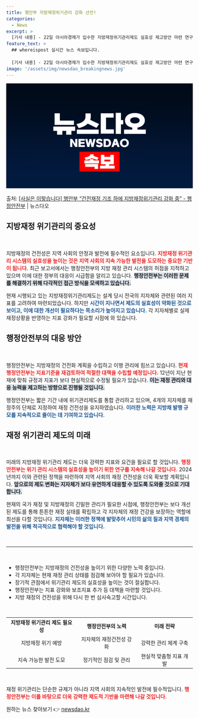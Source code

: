 ```yaml
---
title: 행안부 지방재정위기관리 강화 선언!
categories:
  - News
excerpt: >
  [기사 내용] - 22일 아시아경제가 입수한 지방재정위기관리제도 실효성 제고방안 마련 연구 보고서에 따르면 …
feature_text: >
  ## whereispost 실시간 뉴스 속보입니다.

  [기사 내용] - 22일 아시아경제가 입수한 지방재정위기관리제도 실효성 제고방안 마련 연구 보고서에 따르면 …
image: '/assets/img/newsdao_breakingnews.jpg'
---
```


![뉴스다오 속보](/assets/img/newsdao_breakingnews.jpg)

<p>출처: <a href="https://newsdao.kr/2630" rel="dofollow">[사실은 이렇습니다] 행안부 “건전재정 기조 하에 지방재정위기관리 강화 중” - 행정안전부</a> | 뉴스다오</p>

<h2 data-ke-size="size26">지방재정 위기관리의 중요성</h2>

<p data-ke-size="size16">&nbsp;</p>

지방재정의 건전성은 지역 사회의 안정과 발전에 필수적인 요소입니다. <b><span style="color: #ee2323;">지방재정 위기관리 시스템의 실효성을 높이는 것은 지역 사회의 지속 가능한 발전을 도모하는 중요한 기반이 됩니다.</span></b> 최근 보고서에서는 행정안전부의 지방 재정 관리 시스템의 허점을 지적하고 있으며 이에 대한 정부의 대응이 시급함을 알리고 있습니다. <b><span style="background-color: #21538527;">행정안전부는 이러한 문제를 해결하기 위해 다각적인 접근 방식을 모색하고 있습니다.</span></b>

현재 시행되고 있는 지방재정위기관리제도는 설계 당시 전국의 지자체와 관련된 여러 지표를 고려하여 마련되었습니다. 하지만 <b><span style="color: #1a5490;">시간이 지나면서 제도의 실효성이 약화된 것으로 보이고, 이에 대한 개선이 필요하다는 목소리가 높아지고 있습니다.</span></b> 각 지자체별로 실제 재정상황을 반영하는 지표 강화가 필요할 시점에 와 있습니다. 

<h2 data-ke-size="size26">행정안전부의 대응 방안</h2>

<p data-ke-size="size16">&nbsp;</p>

행정안전부는 지방재정의 건전화 계획을 수립하고 이행 관리에 힘쓰고 있습니다. <b><span style="color: #ee2323;">현재 행정안전부는 지표기준을 재검토하여 적절한 대책을 수립할 예정입니다.</span></b> 12년이 지난 현재에 맞춰 규정과 지표가 보다 현실적으로 수정될 필요가 있습니다. <b><span style="background-color: #21538527;">이는 재정 관리와 대응 능력을 제고하는 방향으로 진행될 것입니다.</span></b>

행정안전부는 짧은 기간 내에 위기관리제도를 통합 관리하고 있으며, 4개의 지자체를 재정주의 단체로 지정하여 재정 건전성을 유지하였습니다. <b><span style="color: #1a5490;">이러한 노력은 지방채 발행 규모를 지속적으로 줄이는 데 기여하고 있습니다.</span></b> 

<h2 data-ke-size="size26">재정 위기관리 제도의 미래</h2>

<p data-ke-size="size16">&nbsp;</p>

미래의 지방재정 위기관리 제도는 더욱 강력한 지표와 요건을 필요로 할 것입니다. <b><span style="color: #ee2323;">행정안전부는 위기 관리 시스템의 실효성을 높이기 위한 연구를 지속해 나갈 것입니다.</span></b> 2024년까지 이와 관련된 정책을 마련하여 지역 사회의 재정 건전성을 더욱 확보할 계획입니다. <b><span style="background-color: #21538527;">앞으로의 제도 변화는 지자체가 보다 유연하게 대응할 수 있도록 도와줄 것으로 기대합니다.</span></b> 

현재의 국가 재정 및 지방재정의 긴밀한 관리가 필요한 시점에, 행정안전부는 보다 개선된 제도를 통해 튼튼한 재정 실태를 확립하고 각 지자체의 재정 건강을 보장하는 역할에 최선을 다할 것입니다. <b><span style="color: #1a5490;">지자체는 이러한 정책에 발맞추어 시민의 삶의 질과 지역 경제의 발전을 위해 적극적으로 협력해야 할 것입니다.</span></b>

<p data-ke-size="size16">&nbsp;</p>

<hr />

<p data-ke-size="size16">&nbsp;</p>

<ul>
<li>행정안전부는 지방재정의 건전성을 높이기 위한 다양한 노력 중입니다.</li>
<li>각 지자체는 현재 재정 관리 상태를 점검해 보아야 할 필요가 있습니다.</li>
<li>장기적 관점에서 위기관리 제도의 실효성을 높이는 것이 절실합니다.</li>
<li>행정안전부는 지표 강화와 보조지표 추가 등 대책을 마련할 것입니다.</li>
<li>지방 재정의 건전성을 위해 다시 한 번 심사숙고할 시간입니다.</li>
</ul>

<p data-ke-size="size16">&nbsp;</p>

<table>
<tr>
<td style="text-align: center; height: 17px;"><b>지방재정 위기관리 제도 필요성</b></td>
<td style="text-align: center; height: 17px;"><b>행정안전부의 노력</b></td>
<td style="text-align: center; height: 17px;"><b>미래 전략</b></td>
</tr>
<tr>
<td style="text-align: center; height: 17px;">지방재정 위기 예방</td>
<td style="text-align: center; height: 17px;">지자체의 재정건전성 강화</td>
<td style="text-align: center; height: 17px;">강력한 관리 체계 구축</td>
</tr>
<tr>
<td style="text-align: center; height: 17px;">지속 가능한 발전 도모</td>
<td style="text-align: center; height: 17px;">정기적인 점검 및 관리</td>
<td style="text-align: center; height: 17px;">현실적 맞춤형 지표 개발</td>
</tr>
</table>

<p data-ke-size="size16">&nbsp;</p>

재정 위기관리는 단순한 규제가 아니라 지역 사회의 지속적인 발전에 필수적입니다. <b><span style="color: #ee2323;">행정안전부는 이를 바탕으로 더욱 강력한 제도적 기반을 마련해 나갈 것입니다.</span></b> 

원하는 뉴스 찾아보기 👉 <a href="https://newsdao.kr" rel="dofollow">newsdao.kr</a>


